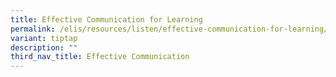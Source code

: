 ```yaml
---
title: Effective Communication for Learning
permalink: /elis/resources/listen/effective-communication-for-learning/
variant: tiptap
description: ""
third_nav_title: Effective Communication
---
```

